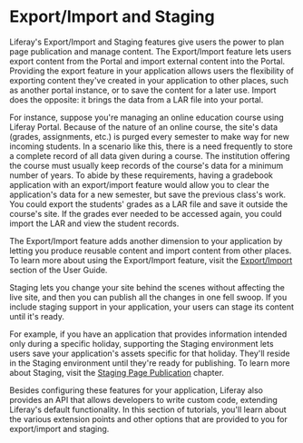# Export/Import and Staging

Liferay's Export/Import and Staging features give users the power to plan page
publication and manage content. The Export/Import feature lets users export
content from the Portal and import external content into the Portal. Providing
the export feature in your application allows users the flexibility of exporting
content they've created in your application to other places, such as another
portal instance, or to save the content for a later use. Import does the
opposite: it brings the data from a LAR file into your portal.

For instance, suppose you're managing an online education course using Liferay
Portal. Because of the nature of an online course, the site's data (grades,
assignments, etc.) is purged every semester to make way for new incoming
students. In a scenario like this, there is a need frequently to store
a complete record of all data given during a course. The institution offering
the course must usually keep records of the course's data for a minimum number
of years. To abide by these requirements, having a gradebook application with an
export/import feature would allow you to clear the application's data for a new
semester, but save the previous class's work. You could export the students'
grades as a LAR file and save it outside the course's site. If the grades ever
needed to be accessed again, you could import the LAR and view the student
records.

The Export/Import feature adds another dimension to your application by
letting you produce reusable content and import content from other places. To
learn more about using the Export/Import feature, visit the
[Export/Import](/discover/portal/-/knowledge_base/6-2/export-import) section of
the User Guide.

<!-- Update section to 7.0 version, when available. -Cody -->

Staging lets you change your site behind the scenes without affecting the live
site, and then you can publish all the changes in one fell swoop. If you include
staging support in your application, your users can stage its content until it's
ready.

For example, if you have an application that provides information intended only
during a specific holiday, supporting the Staging environment lets users save
your application's assets specific for that holiday. They'll reside
in the Staging environment until they're ready for publishing. To learn more
about Staging, visit the [Staging Page Publication](/discover/portal/-/knowledge_base/6-2/staging-page-publication)
chapter.

<!-- Update section to 7.0 version, when available. -Cody -->

Besides configuring these features for your application, Liferay also provides
an API that allows developers to write custom code, extending Liferay's default
functionality. In this section of tutorials, you'll learn about the various
extension points and other options that are provided to you for export/import
and staging.
